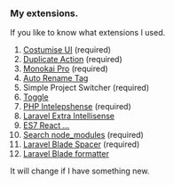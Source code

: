 ### My extensions.
If you like to know what extensions I used.

 1. [Costumise UI](https://marketplace.visualstudio.com/items?itemName=iocave.customize-ui) (required)
 2. [Duplicate Action](https://marketplace.visualstudio.com/items?itemName=mrmlnc.vscode-duplicate) (required)
 3. [Monokai Pro](https://marketplace.visualstudio.com/items?itemName=monokai.theme-monokai-pro-vscode) (required)
 4. [Auto Rename Tag](https://marketplace.visualstudio.com/items?itemName=formulahendry.auto-rename-tag)
 5. Simple Project Switcher (required)
 6. [Toggle](https://marketplace.visualstudio.com/items?itemName=rebornix.toggle)
 7. [PHP Intelepshense](https://marketplace.visualstudio.com/items?itemName=bmewburn.vscode-intelephense-client) (required)
 8. [Laravel Extra Intellisense](https://marketplace.visualstudio.com/items?itemName=amiralizadeh9480.laravel-extra-intellisense)
 9. [ES7 React ...](https://marketplace.visualstudio.com/items?itemName=dsznajder.es7-react-js-snippets)
 10. [Search node_modules](https://marketplace.visualstudio.com/items?itemName=jasonnutter.search-node-modules) (required)
 11. [Laravel Blade Spacer](https://marketplace.visualstudio.com/items?itemName=austenc.laravel-blade-spacer) (required)
 12. [Laravel Blade formatter](https://marketplace.visualstudio.com/items?itemName=shufo.vscode-blade-formatter)

It will change if I have something new.
